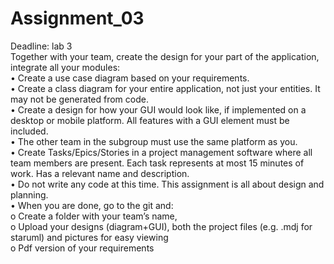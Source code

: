 # Assignment_03  

Deadline: lab 3  
Together with your team, create the design for your part of the application, integrate all 
your modules:  
  • Create a use case diagram based on your requirements.  
  • Create a class diagram for your entire application, not just your entities. It may not 
be generated from code.  
  • Create a design for how your GUI would look like, if implemented on a desktop or 
mobile platform. All features with a GUI element must be included.  
  • The other team in the subgroup must use the same platform as you.  
  • Create Tasks/Epics/Stories in a project management software where all team 
members are present. Each task represents at most 15 minutes of work. Has a 
relevant name and description.  
  • Do not write any code at this time. This assignment is all about design and 
planning.  
  • When you are done, go to the git and:  
    o Create a folder with your team’s name,   
    o Upload your designs (diagram+GUI), both the project files (e.g. .mdj for 
staruml) and pictures for easy viewing  
    o Pdf version of your requirements  
